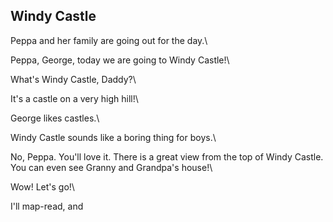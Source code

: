 ## Windy Castle

Peppa and her family are going out for the day.\

Peppa, George, today we are going to Windy Castle!\

What's Windy Castle, Daddy?\

It's a castle on a very high hill!\

George likes castles.\

Windy Castle sounds like a boring thing for boys.\

No, Peppa. You'll love it. There is a great view from the top of Windy Castle. You can even see Granny and Grandpa's house!\

Wow! Let's go!\

I'll map-read, and